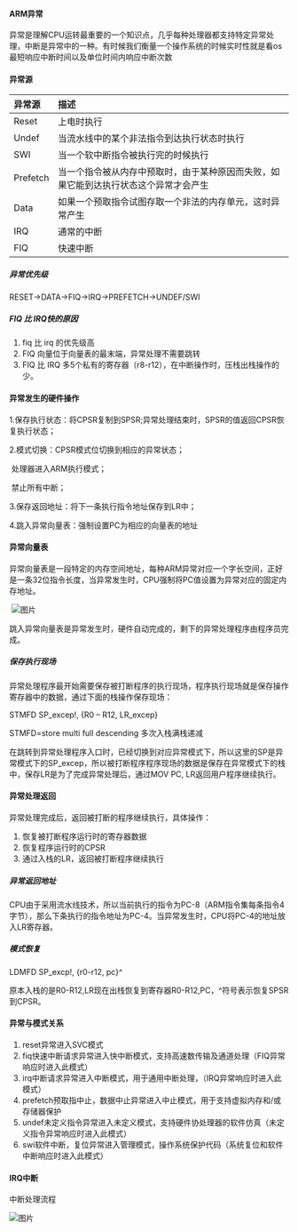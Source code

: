 

#### ARM异常

异常是理解CPU运转最重要的一个知识点，几乎每种处理器都支持特定异常处理，中断是异常中的一种。有时候我们衡量一个操作系统的时候实时性就是看os最短响应中断时间以及单位时间内响应中断次数

#### 异常源

| 异常源   | 描述                                                         |
| :------- | :----------------------------------------------------------- |
| Reset    | 上电时执行                                                   |
| Undef    | 当流水线中的某个非法指令到达执行状态时执行                   |
| SWI      | 当一个软中断指令被执行完的时候执行                           |
| Prefetch | 当一个指令被从内存中预取时，由于某种原因而失败，如果它能到达执行状态这个异常才会产生 |
| Data     | 如果一个预取指令试图存取一个非法的内存单元，这时异常产生     |
| IRQ      | 通常的中断                                                   |
| FIQ      | 快速中断                                                     |

##### 异常优先级

RESET->DATA->FIQ->IRQ->PREFETCH->UNDEF/SWI

##### **FIQ 比 IRQ快的原因**

1. fiq 比 irq 的优先级高
2. FIQ 向量位于向量表的最末端，异常处理不需要跳转
3. FIQ 比 IRQ 多5个私有的寄存器（r8-r12），在中断操作时，压栈出栈操作的少。

#### 异常发生的硬件操作

1.保存执行状态：将CPSR复制到SPSR;异常处理结束时，SPSR的值返回CPSR恢复执行状态；

2.模式切换：CPSR模式位切换到相应的异常状态；

​						处理器进入ARM执行模式；

​						禁止所有中断；

3.保存返回地址：将下一条执行指令地址保存到LR中；

4.跳入异常向量表：强制设置PC为相应的向量表的地址

#### 异常向量表

异常向量表是一段特定的内存空间地址，每种ARM异常对应一个字长空间，正好是一条32位指令长度，当异常发生时，CPU强制将PC值设置为异常对应的固定内存地址。



​						![图片](https://mmbiz.qpic.cn/mmbiz_png/icRxcMBeJfcic9vhx82AWl2cFZZFS5LeP6ND5iaZ4WNO1sryMPrYfr4LUGGDCT3j70ich5nfsA6YhbMnADicrOPI9OQ/640?wx_fmt=png&tp=webp&wxfrom=5&wx_lazy=1&wx_co=1)

跳入异常向量表是异常发生时，硬件自动完成的，剩下的异常处理程序由程序员完成。

##### 保存执行现场

异常处理程序最开始需要保存被打断程序的执行现场，程序执行现场就是保存操作寄存器中的数据，通过下面的栈操作保存现场：

STMFD SP_excep!, {R0 – R12, LR_excep}

STMFD=store multi full descending 多次入栈满栈递减

在跳转到异常处理程序入口时，已经切换到对应异常模式下，所以这里的SP是异常模式下的SP_excep，所以被打断程序程序现场的数据是保存在异常模式下的栈中，保存LR是为了完成异常处理后，通过MOV PC, LR返回用户程序继续执行。

#### 异常处理返回

异常处理完成后，返回被打断的程序继续执行，具体操作：

1. 恢复被打断程序运行时的寄存器数据
2. 恢复程序运行时的CPSR
3. 通过入栈的LR，返回被打断程序继续执行

##### 异常返回地址

CPU由于采用流水线技术，所以当前执行的指令为PC-8（ARM指令集每条指令4字节），那么下条执行的指令地址为PC-4。当异常发生时，CPU将PC-4的地址放入LR寄存器。

##### 模式恢复

LDMFD SP_excp!, {r0-r12, pc}^

原本入栈的是R0-R12,LR现在出栈恢复到寄存器R0-R12,PC，^符号表示恢复SPSR到CPSR。

#### 异常与模式关系

1. reset异常进入SVC模式
2. fiq快速中断请求异常进入快中断模式，支持高速数传输及通道处理（FIQ异常响应时进入此模式）
3. irq中断请求异常进入中断模式，用于通用中断处理，（IRQ异常响应时进入此模式）
4. prefetch预取指中止，数据中止异常进入中止模式，用于支持虚拟内存和/或存储器保护
5. undef未定义指令异常进入未定义模式，支持硬件协处理器的软件仿真（未定义指令异常响应时进入此模式）
6. swi软件中断，复位异常进入管理模式，操作系统保护代码（系统复位和软件中断响应时进入此模式）

#### IRQ中断

中断处理流程

![图片](https://mmbiz.qpic.cn/mmbiz_png/icRxcMBeJfcic9vhx82AWl2cFZZFS5LeP6dMx7v5O9aURMicavNicmXV36lfKPU9D1M7NzXRfagqRVs5UurksojO1w/640?wx_fmt=png&tp=webp&wxfrom=5&wx_lazy=1&wx_co=1)


